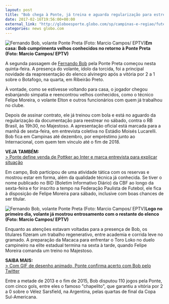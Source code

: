 ```yaml
---
layout: post
title: "Bob chega à Ponte, já treina e aguarda regularização para estrear no sábado "
date: 2017-02-16T19:56:00+00:00
external_link: "http://globoesporte.globo.com/sp/campinas-e-regiao/futebol/times/ponte-preta/noticia/2017/02/bob-chega-ponte-ja-treina-e-aguarda-regularizacao-para-estrear-no-sabado.html"
categories: news globo.com
---
```

 ![Fernando Bob, volante Ponte Preta (Foto: Marcio Campos/ EPTV)](http://s2.glbimg.com/0W0OeBVSedPbdHok2fqfv2L-tww=/71x0:896x592/320x230/s.glbimg.com/es/ge/f/original/2017/02/16/fernandobob.jpg "Fernando Bob, volante Ponte Preta (Foto: Marcio Campos/ EPTV)")**Em casa: Bob cumprimenta velhos conhecidos no retorno à Ponte Preta (Foto: Marcio Campos/ EPTV)**

A segunda passagem de [Fernando Bob](http://globoesporte.globo.com/atleta/fernando-bob.html) pela Ponte Preta começou nesta quinta-feira. A presença do volante, ídolo da torcida, foi a principal novidade da reapresentação do elenco alvinegro após a vitória por 2 a 1 sobre o Botafogo, na quarta, em Ribeirão Preto.

À vontade, como se estivesse voltando para casa, o jogador chegou esbanjando simpatia e reencontrou velhos conhecidos, como o técnico Felipe Moreira, o volante Elton e outros funcionários com quem já trabalhou no clube.&nbsp;

Depois de assinar contrato, ele já treinou com bola e está no aguardo da regularização da documentação para reestrear no sábado, contra o RB Brasil, às 19h30, no Majestoso.&nbsp;A apresentação oficial está marcada para a manhã de sexta-feira, em entrevista coletiva no Estádio Moisés Lucarelli. Bob fica em Campinas até dezembro, por empréstimo junto ao Internacional, com quem tem vínculo até o fim de 2018.&nbsp;

**VEJA TAMBÉM:**  
[\>&nbsp;Ponte define venda de Pottker ao Inter e marca entrevista para explicar situação](http://globoesporte.globo.com/sp/campinas-e-regiao/futebol/noticia/2017/02/ponte-define-venda-de-pottker-ao-inter-e-marca-coletiva-para-explicar-situacao.html#canal-eptv---campinas)

Em campo, Bob participou de uma atividade tática com os reservas e mostrou estar em forma, além da qualidade técnica já conhecida. Se tiver o nome publicado no BID (Boletim Informativo Diário) da CBF ao longo da sexta-feira e for inscrito a tempo na Federação Paulista de Futebol, ele fica à disposição de Felipe Moreira para sábado, inclusive com boas chances de ser titular.&nbsp;

 ![Fernando Bob, volante Ponte Preta (Foto: Marcio Campos/ EPTV)](http://s2.glbimg.com/pjQPBj2ZAwYAe0LWoVtSR6JNpb8=/0x81:966x586/690x360/s.glbimg.com/es/ge/f/original/2017/02/16/fernandobob.2.jpg "Fernando Bob, volante Ponte Preta (Foto: Marcio Campos/ EPTV)")**Logo no primeiro dia, volante já mostrou entrosamento com o restante do elenco (Foto: Marcio Campos/ EPTV)**

Enquanto as atenções estavam voltadas para a presença de Bob, os titulares fizeram um trabalho regenerativo, entre academia e corrida leve no gramado. A preparação da Macaca para enfrentar o Toro Loko no duelo campineiro na elite estadual termina na sexta à tarde, quando Felipe Moreira comanda um treino no Majestoso.&nbsp;

**SAIBA MAIS:**  
[\>&nbsp;Com GIF de desenho animado, Ponte confirma acerto com Bob pelo Twitter](http://globoesporte.globo.com/sp/campinas-e-regiao/futebol/times/ponte-preta/noticia/2017/02/com-gif-de-desenho-animado-ponte-confirma-acerto-com-bob-pelo-twitter.html)

Entre a metade de 2013 e o fim de 2015, Bob disputou 110 jogos pela Ponte, com cinco gols, entre eles o famoso "chapelito", que garantiu a vitória por 2 a 0 sobre o Vélez Sarsfield, na Argentina, pelas quartas de final da Copa Sul-Americana.

